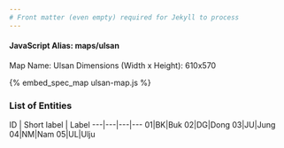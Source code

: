 ```yaml
---
# Front matter (even empty) required for Jekyll to process
---
```


#### JavaScript Alias: maps/ulsan

Map Name: Ulsan
Dimensions (Width x Height): 610x570



{% embed_spec_map ulsan-map.js %}

### List of Entities

ID | Short label | Label
---|---|---|---
01|BK|Buk
02|DG|Dong
03|JU|Jung
04|NM|Nam
05|UL|Ulju